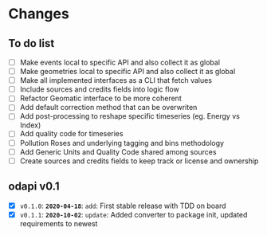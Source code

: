 # Changes

## To do list

 - [ ] Make events local to specific API and also collect it as global
 - [ ] Make geometries local to specific API and also collect it as global
 - [ ] Make all implemented interfaces as a CLI that fetch values
 - [ ] Include sources and credits fields into logic flow
 - [ ] Refactor Geomatic interface to be more coherent
 - [ ] Add default correction method that can be overwriten
 - [ ] Add post-processing to reshape specific timeseries (eg. Energy vs Index)
 - [ ] Add quality code for timeseries
 - [ ] Pollution Roses and underlying tagging and bins methodology
 - [ ] Add Generic Units and Quality Code shared among sources
 - [ ] Create sources and credits fields to keep track or license and ownership

## odapi v0.1

- [x] `v0.1.0`: **`2020-04-18`**: `add`: First stable release with TDD on board
- [x] `v0.1.1`: **`2020-10-02`**: `update`: Added converter to package init, updated requirements to newest
